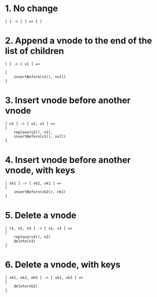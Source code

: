 
# 1. No change

```
[ ] -> [ ] => [ ]
```

# 2. Append a vnode to the end of the list of children

```
[ ] -> [ v1 ] => 

[ 
    insertBefore(v1(), null) 
]
```   

# 3. Insert vnode before another vnode

```
[ n1 ] -> [ v2, v1 ] =>  
[ 
    replace(v2(), n1), 
    insertBefore(v1(), null)
]
```

# 4. Insert vnode before another vnode, with keys

```
[ nk1 ] -> [ vk2, vk1 ] =>  
[ 
    insertBefore(vk2(), nk1)
]
```

# 5. Delete a vnode

```
[ n1, n2, n3 ] -> [ v1, v3 ] =>  
[ 
    replace(v3(), n2)
    delete(n3)
]
```

# 6. Delete a vnode, with keys

```
[ nk1, nk2, nk3 ] -> [ vk1, vk3 ] =>  
[ 
    delete(nk2)
]
```
